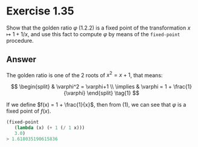 # Exercise 1.35

Show that the golden ratio $\varphi$ (1.2.2) is a fixed point of the
transformation $x \mapsto	1+1/x$, and use this fact to compute $\varphi$ by means
of the `fixed-point` procedure.

## Answer

The golden ratio is one of the 2 roots of $x^2 = x+1$, that means:

$$
\begin{split}
         & \varphi^2 = \varphi+1 \\
\implies & \varphi = 1 + \frac{1}{\varphi}
\end{split} \tag{1}
$$

If we define $f(x) =  1 + \frac{1}{x}$, then from $(1)$, we can see that
$\varphi$ is a fixed point of $f(x)$.

```scheme
(fixed-point
   (lambda (x) (+ 1 (/ 1 x)))
   3.0)
> 1.618035190615836
```
